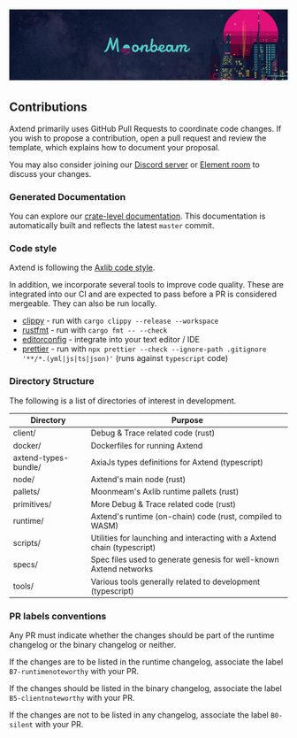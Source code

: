# ![Axtend](media/axtend-cover.jpg)

## Contributions

Axtend primarily uses GitHub Pull Requests to coordinate code changes. If you wish to propose a
contribution, open a pull request and review the template, which explains how to document your
proposal.

You may also consider joining our [Discord server](https://discord.gg/PfpUATX) or
[Element room](https://app.element.io/#/room/#axtend:matrix.org) to discuss your changes.

### Generated Documentation

You can explore our [crate-level documentation](https://purestake.github.io/axtend).
This documentation is
automatically built and reflects the latest `master` commit.

### Code style

Axtend is following the
[Axlib code style](https://github.com/paritytech/axlib/blob/master/docs/STYLE_GUIDE.md).

In addition, we incorporate several tools to improve code quality. These are integrated into our CI
and are expected to pass before a PR is considered mergeable. They can also be run locally.

- [clippy](https://github.com/rust-lang/rust-clippy) - run with `cargo clippy --release --workspace`
- [rustfmt](https://github.com/rust-lang/rustfmt) - run with `cargo fmt -- --check`
- [editorconfig](https://editorconfig.org/) - integrate into your text editor / IDE
- [prettier](https://prettier.io/) - run with `npx prettier --check --ignore-path .gitignore '**/*.(yml|js|ts|json)'` (runs against `typescript` code)

### Directory Structure

The following is a list of directories of interest in development.

| Directory            | Purpose                                                                  |
| -------------------- | ------------------------------------------------------------------------ |
| client/              | Debug & Trace related code (rust)                                        |
| docker/              | Dockerfiles for running Axtend                                           |
| axtend-types-bundle/ | AxiaJs types definitions for Axtend (typescript)                         |
| node/                | Axtend's main node (rust)                                                |
| pallets/             | Moonmeam's Axlib runtime pallets (rust)                                  |
| primitives/          | More Debug & Trace related code (rust)                                   |
| runtime/             | Axtend's runtime (on-chain) code (rust, compiled to WASM)                |
| scripts/             | Utilities for launching and interacting with a Axtend chain (typescript) |
| specs/               | Spec files used to generate genesis for well-known Axtend networks       |
| tools/               | Various tools generally related to development (typescript)              |

### PR labels conventions

Any PR must indicate whether the changes should be part of the runtime changelog or the binary changelog or neither.

If the changes are to be listed in the runtime changelog, associate the label `B7-runtimenoteworthy` with your PR.

If the changes should be listed in the binary changelog, associate the label `B5-clientnoteworthy` with your PR.

If the changes are not to be listed in any changelog, associate the label `B0-silent` with your PR.
